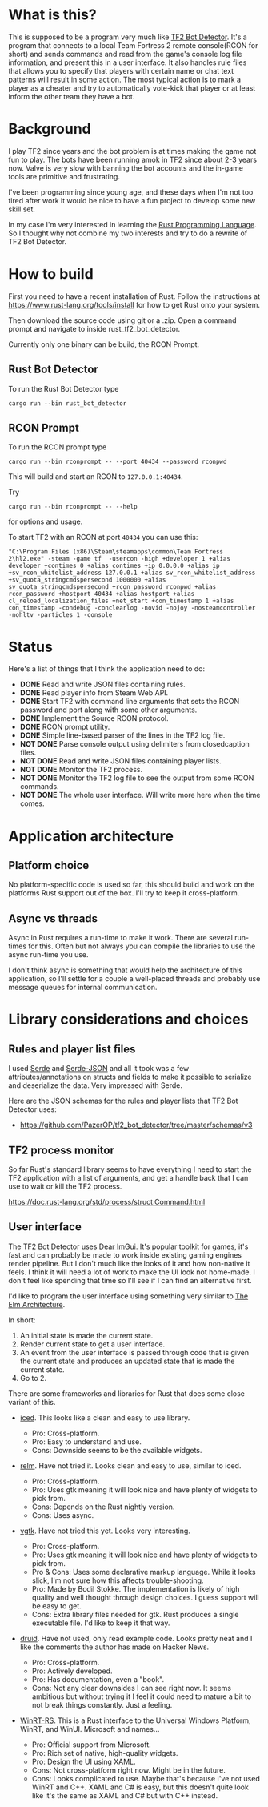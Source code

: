 # What is this?

This is supposed to be a program very much like [TF2 Bot Detector](
https://github.com/PazerOP/tf2_bot_detector). 
It's a program that connects to a local Team Fortress 2 remote console(RCON for short) and sends commands and read from the game's console log file information, and present this in a user interface. 
It also handles rule files that allows you to specify that players with certain name or chat text patterns will result in some action. 
The most typical action is to mark a player as a cheater and try to automatically vote-kick that player or at least inform the other team they have a bot.

# Background

I play TF2 since years and the bot problem is at times making the game not fun to play. 
The bots have been running amok in TF2 since about 2-3 years now.
Valve is very slow with banning the bot accounts and the in-game tools are primitive and frustrating. 

I've been programming since young age, and these days when I'm not too tired after work it would be nice to have a fun project to develop some new skill set.

In my case I'm very interested in learning the [Rust Programming Language](https://www.rust-lang.org/).
So I thought why not combine my two interests and try to do a rewrite of TF2 Bot Detector.

# How to build

First you need to have a recent installation of Rust. Follow the instructions at https://www.rust-lang.org/tools/install for how to get Rust onto your system.

Then download the source code using git or a .zip. Open a command prompt and navigate to inside rust_tf2_bot_detector.

Currently only one binary can be build, the RCON Prompt.

## Rust Bot Detector

To run the Rust Bot Detector type

    cargo run --bin rust_bot_detector
    
## RCON Prompt

To run the RCON prompt type 

    cargo run --bin rconprompt -- --port 40434 --password rconpwd

This will build and start an RCON to `127.0.0.1:40434`. 

Try

    cargo run --bin rconprompt -- --help

for options and usage.

To start TF2 with an RCON at port `40434` you can use this:

    "C:\Program Files (x86)\Steam\steamapps\common\Team Fortress 2\hl2.exe" -steam -game tf  -usercon -high +developer 1 +alias developer +contimes 0 +alias contimes +ip 0.0.0.0 +alias ip +sv_rcon_whitelist_address 127.0.0.1 +alias sv_rcon_whitelist_address +sv_quota_stringcmdspersecond 1000000 +alias sv_quota_stringcmdspersecond +rcon_password rconpwd +alias rcon_password +hostport 40434 +alias hostport +alias cl_reload_localization_files +net_start +con_timestamp 1 +alias con_timestamp -condebug -conclearlog -novid -nojoy -nosteamcontroller -nohltv -particles 1 -console

# Status 

Here's a list of things that I think the application need to do:

- **DONE** Read and write JSON files containing rules. 
- **DONE** Read player info from Steam Web API.
- **DONE** Start TF2 with command line arguments that sets the RCON password and port along with some other arguments.
- **DONE** Implement the Source RCON protocol.
- **DONE** RCON prompt utility.
- **DONE** Simple line-based parser of the lines in the TF2 log file.
- **NOT DONE** Parse console output using delimiters from closedcaption files.
- **NOT DONE** Read and write JSON files containing player lists.
- **NOT DONE** Monitor the TF2 process.
- **NOT DONE** Monitor the TF2 log file to see the output from some RCON commands.
- **NOT DONE** The whole user interface. Will write more here when the time comes.

# Application architecture

## Platform choice

No platform-specific code is used so far, this should build and work on the platforms Rust support out of the box. I'll try to keep it cross-platform.

## Async vs threads

Async in Rust requires a run-time to make it work.
There are several run-times for this.
Often but not always you can compile the libraries to use the async run-time you use.

I don't think async is something that would help the architecture of this application, so I'll settle for a couple a well-placed threads and probably use message queues for internal communication.

# Library considerations and choices

## Rules and player list files

I used [Serde](https://serde.rs/) and [Serde-JSON](https://github.com/serde-rs/json) and all it took was a few attributes/annotations on structs and fields to make it possible to serialize and deserialize the data. Very impressed with Serde.

Here are the JSON schemas for the rules and player lists that TF2 Bot Detector uses:
- https://github.com/PazerOP/tf2_bot_detector/tree/master/schemas/v3

## TF2 process monitor

So far Rust's standard library seems to have everything I need to start the TF2 application with a list of arguments, and get a handle back that I can use to wait or kill the TF2 process.

https://doc.rust-lang.org/std/process/struct.Command.html

## User interface

The TF2 Bot Detector uses [Dear ImGui](https://github.com/ocornut/imgui). 
It's popular toolkit for games, it's fast and can probably be made to work inside existing gaming engines render pipeline.
But I don't much like the looks of it and how non-native it feels. 
I think it will need a lot of work to make the UI look not home-made.
I don't feel like spending that time so I'll see if I can find an alternative first.

I'd like to program the user interface using something very similar to [The Elm Architecture](https://guide.elm-lang.org/architecture/).

In short: 
1. An initial state is made the current state.
2. Render current state to get a user interface.
3. An event from the user interface is passed through code that is given the current state and produces an updated state that is made the current state.
4. Go to 2.

There are some frameworks and libraries for Rust that does some close variant of this.

- [iced](https://github.com/hecrj/iced). This looks like a clean and easy to use library.
  - Pro: Cross-platform.
  - Pro: Easy to understand and use.
  - Cons: Downside seems to be the available widgets.

- [relm](https://github.com/iovxw/relm). Have not tried it. Looks clean and easy to use, similar to iced.
  - Pro: Cross-platform.
  - Pro: Uses gtk meaning it will look nice and have plenty of widgets to pick from.
  - Cons: Depends on the Rust nightly version. 
  - Cons: Uses async.
 
- [vgtk](https://github.com/bodil/vgtk). Have not tried this yet. Looks very interesting.
  - Pro: Cross-platform.
  - Pro: Uses gtk meaning it will look nice and have plenty of widgets to pick from.
  - Pro & Cons: Uses some declarative markup language. While it looks slick, I'm not sure how this affects trouble-shooting.
  - Pro: Made by Bodil Stokke. The implementation is likely of high quality and well thought through design choices. I guess support will be easy to get.
  - Cons: Extra library files needed for gtk. Rust produces a single executable file. I'd like to keep it that way.

- [druid](https://github.com/linebender/druid). Have not used, only read example code. Looks pretty neat and I like the comments the author has made on Hacker News.
  - Pro: Cross-platform.
  - Pro: Actively developed.
  - Pro: Has documentation, even a "book".
  - Cons: Not any clear downsides I can see right now. It seems ambitious but without trying it I feel it could need to mature a bit to not break things constantly. Just a feeling.

- [WinRT-RS](https://github.com/microsoft/winrt-rs). This is a Rust interface to the Universal Windows Platform, WinRT, and WinUI. Microsoft and names...
  - Pro: Official support from Microsoft.
  - Pro: Rich set of native, high-quality widgets.
  - Pro: Design the UI using XAML.
  - Cons: Not cross-platform right now. Might be in the future.
  - Cons: Looks complicated to use. Maybe that's because I've not used WinRT and C++. XAML and C# is easy, but this doesn't quite look like it's the same as XAML and C# but with C++ instead.
